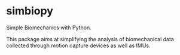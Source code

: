# simbiopy

Simple Biomechanics with Python.

This package aims at simplifying the analysis of biomechanical data collected through motion capture devices as well as IMUs.
